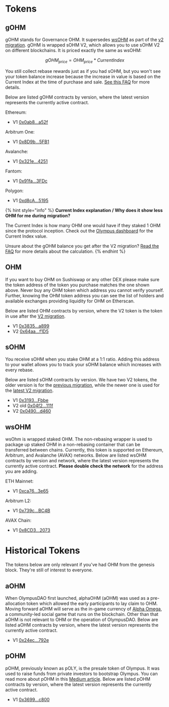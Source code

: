 # Tokens

## gOHM

gOHM stands for Governance OHM. It supersedes [wsOHM](#wsohm) as part of the [v2
migration](../basics/migration.md). gOHM is wrapped sOHM V2, which allows you to
use sOHM V2 on different blockchains. It is priced exactly the same as wsOHM:

$$
gOHM_{price} = OHM_{price} * CurrentIndex
$$

You still collect rebase rewards just as if you had sOHM, but you won't see your
token balance increase because the increase in value is based on the Current Index
at the time of purchase and sale. [See this FAQ](../basics/basics.md#how-do-i-track-my-rebase-rewards)
for more details.

Below are listed gOHM contracts by version, where the latest version represents
the currently active contract.

Ethereum:

* V1 [0x0ab8...a52f](https://etherscan.io/address/0x0ab87046fBb341D058F17CBC4c1133F25a20a52f)

Arbitrum One:

* V1 [0x8D9b...5FB1](https://arbiscan.io/token/0x8D9bA570D6cb60C7e3e0F31343Efe75AB8E65FB1)

Avalanche:

* V1 [0x321e...4251](https://snowtrace.io/token/0x321e7092a180bb43555132ec53aaa65a5bf84251)

Fantom:

* V1 [0x91fa...3FDc](https://ftmscan.com/token/0x91fa20244Fb509e8289CA630E5db3E9166233FDc)

Polygon:

* V1 [0xd8cA...5195](https://polygonscan.com/token/0xd8cA34fd379d9ca3C6Ee3b3905678320F5b45195)

{% hint style="info" %}
**Current Index explanation / Why does it show less OHM for me during migration?**

The Current Index is how many OHM one would have if they staked 1 OHM since the
protocol inception. Check out the [Olympus dashboard](https://app.olympusdao.finance/#/dashboard)
for the Current Index value.

Unsure about the gOHM balance you get after the V2 migration? [Read the FAQ](../basics/migration.md#can-you-walk-me-through-an-example-of-how-much-gohm-i-can-expect-from-the-migration)
for more details about the calculation.
{% endhint %}

## OHM

If you want to buy OHM on Sushiswap or any other DEX please make sure the token address of the token you purchase matches the one shown above. Never buy any OHM token which address you cannot verify yourself. Further, knowing the OHM token address you can see the list of holders and available exchanges providing liquidity for OHM on Etherscan.

Below are listed OHM contracts by version, where the V2 token is the token in use
after the [V2 migration](https://olympusdao.medium.com/introducing-olympus-v2-c4ade14e9fe).

* V1 [0x3835...a899](https://etherscan.io/address/0x383518188c0c6d7730d91b2c03a03c837814a899)
* V2 [0x64aa...f1D5](https://etherscan.io/address/0x64aa3364F17a4D01c6f1751Fd97C2BD3D7e7f1D5)

## sOHM

You receive sOHM when you stake OHM at a 1:1 ratio. Adding this address to your wallet allows you to track your sOHM balance which increases with every rebase.

Below are listed sOHM contracts by version. We have two V2 tokens, the older version
is for the [previous migration](https://olympusdao.medium.com/olympus-v1-1-whats-in-it-293843a8d4dc),
while the newer one is used for the [latest V2 migration](https://olympusdao.medium.com/introducing-olympus-v2-c4ade14e9fe).

* V1 [0x3193...Fbbe](https://etherscan.io/address/0x31932E6e45012476ba3A3A4953cbA62AeE77Fbbe)
* V2 old [0x04f2...111f](https://etherscan.io/address/0x04f2694c8fcee23e8fd0dfea1d4f5bb8c352111f)
* V2 [0x0490...d460](https://etherscan.io/address/0x04906695D6D12CF5459975d7C3C03356E4Ccd460)

## wsOHM

wsOhm is wrapped staked OHM.  The non-rebasing wrapper is used to package up staked
OHM in a non-rebasing container that can be transferred between chains.  Currently,
this token is supported on Ethereum, Arbitrum, and Avalanche (AVAX) networks.
Below are listed wsOHM contracts by version and network, where the latest version
represents the currently active contract. **Please double check the network** for
the address you are adding.

ETH Mainnet:

* V1 [0xca76...3e65](https://etherscan.io/address/0xca76543cf381ebbb277be79574059e32108e3e65)

Arbitrum L2:

* V1 [0x739c...BC4B](https://arbiscan.io/token/0x739ca6d71365a08f584c8fc4e1029045fa8abc4b)

AVAX Chain:

* V1 [0x8CD3...2073](https://cchain.explorer.avax.network/token/0x8CD309e14575203535EF120b5b0Ab4DDeD0C2073)

# Historical Tokens

The tokens below are only relevant if you've had OHM from the genesis block.  They're still of interest to everyone.

## aOHM

When OlympusDAO first launched, alphaOHM \(aOHM\) was used as a pre-allocation token which allowed the early participants to lay claim to OHM. Moving forward aOHM will serve as the in-game currency of [Alpha Omega](https://medium.com/@alpha_omega/alpha-omega-a-tale-of-two-cities-80a94966376b), a community-led social game that runs on the blockchain. Other than that aOHM is not relevant to OHM or the operation of OlympusDAO. Below are listed aOHM contracts by version, where the latest version represents the currently active contract.

* V1 [0x24ec...792e](https://etherscan.io/address/0x24ecfd535675f36ba1ab9c5d39b50dc097b0792e)

## pOHM

pOHM, previously known as pOLY, is the presale token of Olympus. It was used to raise funds from private investors to bootstrap Olympus. You can read more about pOHM in this [Medium article](https://olympusdao.medium.com/what-is-poh-16b2c38a6cd6). Below are listed pOHM contracts by version, where the latest version represents the currently active contract.

* V1 [0x3699...c800](https://etherscan.io/token/0x36994486c6e97c170065899d8659a28d7371c800)

